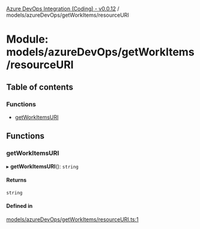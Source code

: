 [Azure DevOps Integration (Coding) - v0.0.12](../README.md) / models/azureDevOps/getWorkItems/resourceURI

# Module: models/azureDevOps/getWorkItems/resourceURI

## Table of contents

### Functions

- [getWorkItemsURI](models_azureDevOps_getWorkItems_resourceURI.md#getworkitemsuri)

## Functions

### getWorkItemsURI

▸ **getWorkItemsURI**(): `string`

#### Returns

`string`

#### Defined in

[models/azureDevOps/getWorkItems/resourceURI.ts:1](https://github.com/jeysgar1/azure-devops-api-kms/blob/f839fd0/src/models/azureDevOps/getWorkItems/resourceURI.ts#L1)
